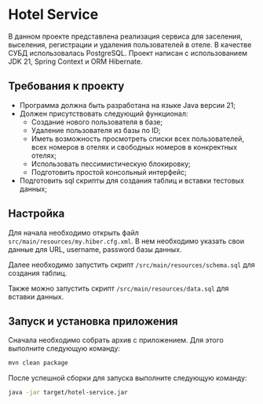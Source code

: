 # Hotel Service

В данном проекте представлена реализация сервиса для заселения, выселения, регистрации и удаления пользователей в отеле. В качестве СУБД использовалась PostgreSQL. Проект написан с использованием JDK 21, Spring Context и ORM Hibernate. 

## Требования к проекту

- Программа должна быть разработана на языке Java версии 21;
- Должен присутствовать следующий функционал:
  - Создание нового пользователя в базе;
  - Удаление пользователя из базы по ID;
  - Иметь возможность просмотреть списки всех пользователей, всех номеров в отелях и свободных номеров в конкректных отелях;
  - Использовать пессимистическую блокировку;
  - Подготовить простой консольный интерфейс;
- Подготовить sql скрипты для создания таблиц и вставки тестовых данных;

## Настройка

Для начала необходимо открыть файл `src/main/resources/my.hiber.cfg.xml`. В нем необходимо указать свои данные для URL, username, password базы данных.

Далее необходимо запустить скрипт `/src/main/resources/schema.sql` для создания таблиц.

Также можно запустить скрипт `/src/main/resources/data.sql` для вставки данных. 

## Запуск и установка приложения

Сначала необходимо собрать архив с приложением. Для этого выполните следующую команду:
```bash
mvn clean package
```
После успешной сборки для запуска выполните следующую команду:
```bash
java -jar target/hotel-service.jar
```
